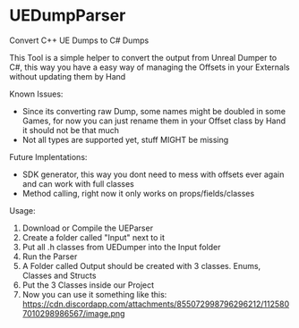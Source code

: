 # UEDumpParser
Convert C++ UE Dumps to C# Dumps 

This Tool is a simple helper to convert the output from Unreal Dumper to C#, this way you have a easy way of managing the Offsets in your Externals without updating them by Hand

Known Issues:
- Since its converting raw Dump, some names might be doubled in some Games, for now you can just rename them in your Offset class by Hand it should not be that much
- Not all types are supported yet, stuff MIGHT be missing

Future Implentations:
- SDK generator, this way you dont need to mess with offsets ever again and can work with full classes
- Method calling, right now it only works on props/fields/classes

Usage:
1. Download or Compile the UEParser
2. Create a folder called "Input" next to it
3. Put all .h classes from UEDumper into the Input folder
4. Run the Parser
5. A Folder called Output should be created with 3 classes. Enums, Classes and Structs
6. Put the 3 Classes inside our Project
7. Now you can use it something like this: https://cdn.discordapp.com/attachments/855072998796296212/1125807010298986567/image.png
